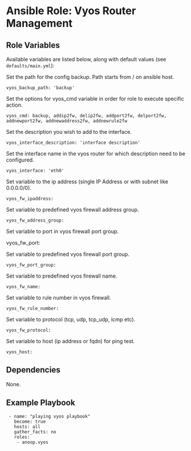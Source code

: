 # Ansible Role: Vyos Router Management


## Role Variables
Available variables are listed below, along with default values (see `defaults/main.yml`):

Set the path for the config backup. Path starts from / on ansible host.

    vyos_backup_path: 'backup'

Set the options for vyos_cmd variable in order for role to execute specific action.

    vyos_cmd: backup, addip2fw, delip2fw, addport2fw, delport2fw, addnewport2fw, addnewaddress2fw, addnewrule2fw

Set the description you wish to add to the interface.

    vyos_interface_description: 'interface description'

Set the interface name in the vyos router for which description need to be configured.

    vyos_interface: 'eth0'

Set variable to the ip address (single IP Address or with subnet like 0.0.0.0/0).

    vyos_fw_ipaddress: 

Set variable to predefined vyos firewall address group.

    vyos_fw_address_group: 

Set variable to port in vyos firewall port group.

vyos_fw_port:

Set variable to predefined vyos firewall port group.

    vyos_fw_port_group:

Set variable to predefined vyos firewall name.

    vyos_fw_name:

Set variable to rule number in vyos firewall.

    vyos_fw_rule_number:

Set variable to protocol (tcp, udp, tcp_udp, icmp etc).

    vyos_fw_protocol: 

Set variable to host (ip address or fqdn) for ping test.

    vyos_host: 

## Dependencies

None.

## Example Playbook

     - name: "playing vyos playbook"
       become: true
       hosts: all
       gather_facts: no
       roles:
        - anoop.vyos